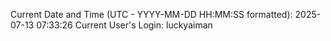 Current Date and Time (UTC - YYYY-MM-DD HH:MM:SS formatted): 2025-07-13 07:33:26
Current User's Login: luckyaiman
